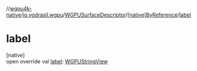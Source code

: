 //[wgpu4k-native](../../../../index.md)/[io.ygdrasil.wgpu](../../index.md)/[WGPUSurfaceDescriptor](../index.md)/[[native]ByReference](index.md)/[label](label.md)

# label

[native]\
open override val [label](label.md): [WGPUStringView](../../-w-g-p-u-string-view/index.md)